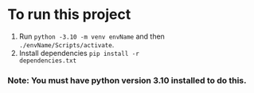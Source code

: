 # To run this project
1. Run <code>python -3.10 -m venv envName</code>
and then <code>./envName/Scripts/activate</code>.
2. Install dependencies <code>pip install -r dependencies.txt</code>
### Note: You must have python version 3.10 installed to do this.
